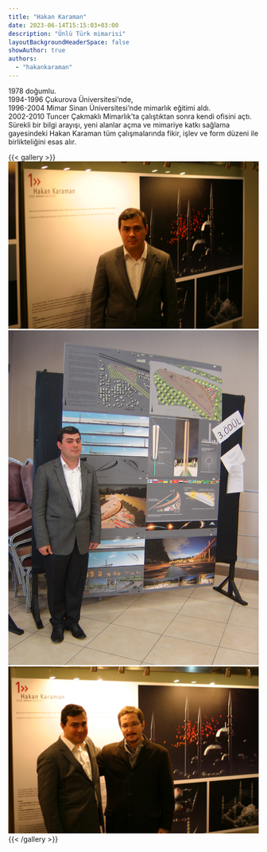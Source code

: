 ```yaml
---
title: "Hakan Karaman"
date: 2023-06-14T15:15:03+03:00
description: "Ünlü Türk mimarisi"
layoutBackgroundHeaderSpace: false
showAuthor: true
authors:
  - "hakankaraman"
---
```


1978 doğumlu.\
1994-1996 Çukurova Üniversitesi’nde,\
1996-2004 Mimar Sinan Üniversitesi’nde
mimarlık eğitimi aldı.\
2002-2010 Tuncer Çakmaklı Mimarlık’ta
çalıştıktan sonra kendi ofisini açtı.\
Sürekli bir bilgi arayışı, yeni alanlar açma
ve mimariye katkı sağlama gayesindeki Hakan
Karaman tüm çalışmalarında fikir, işlev ve form
düzeni ile birlikteliğini esas alır.

{{< gallery >}}
<img src="hk_01.jpg" class="grid-w50 md:grid-w33 xl:grid-w25" />
<img src="hk_02.jpg" class="grid-w50 md:grid-w33 xl:grid-w25" />
<img src="hk_03.jpg" class="grid-w50 md:grid-w33 xl:grid-w25" />
{{< /gallery >}}
